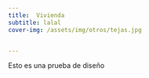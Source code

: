 ```yaml
---
title:  Vivienda
subtitle: lalal
cover-img: /assets/img/otros/tejas.jpg


---
```


Esto es una prueba de diseño

